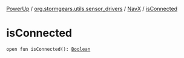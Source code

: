 [PowerUp](../../index.md) / [org.stormgears.utils.sensor_drivers](../index.md) / [NavX](index.md) / [isConnected](./is-connected.md)

# isConnected

`open fun isConnected(): `[`Boolean`](https://kotlinlang.org/api/latest/jvm/stdlib/kotlin/-boolean/index.html)